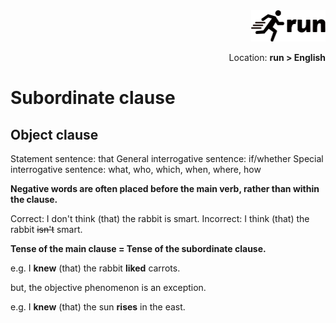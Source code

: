 <div align="right"><a href="https://github.com/YuXiang187/run"><img src="./assets/run_logo.svg" alt="SVG Image" height="50"></a></div>
<p align="right">Location: <strong>run > English</strong></p>

# Subordinate clause

## Object clause

Statement sentence: that
General interrogative sentence: if/whether
Special interrogative sentence: what, who, which, when, where, how

**Negative words are often placed before the main verb, rather than within the clause.**

Correct: I don't think (that) the rabbit is smart.
Incorrect: I think (that) the rabbit ~~isn't~~ smart.

**Tense of the main clause = Tense of the subordinate clause.**

e.g. I **knew** (that) the rabbit **liked** carrots.

but, the objective phenomenon is an exception.

e.g. I **knew** (that) the sun **rises** in the east.